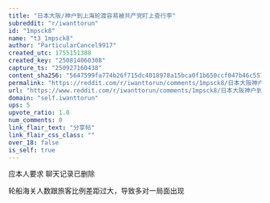 ```yaml
---
title: "日本大阪/神户到上海轮渡容易被共产党盯上查行李"
subreddit: "r/iwanttorun"
id: "1mpsck8"
name: "t3_1mpsck8"
author: "ParticularCancel9917"
created_utc: 1755151388
created_key: "250814060308"
capture_ts: "250927160438"
content_sha256: "5647599fa774b26f715dc4018978a15bca0f1b650ccf047b46c5570b58ec11d5"
permalink: "https://reddit.com/r/iwanttorun/comments/1mpsck8/日本大阪神户到上海轮渡容易被共产党盯上查行李/"
url: "https://www.reddit.com/r/iwanttorun/comments/1mpsck8/日本大阪神户到上海轮渡容易被共产党盯上查行李/"
domain: "self.iwanttorun"
ups: 5
upvote_ratio: 1.0
num_comments: 0
link_flair_text: "分享帖"
link_flair_css_class: ""
over_18: false
is_self: true
---
```


应本人要求 聊天记录已删除

轮船海关人数跟旅客比例差距过大，导致多对一局面出现
